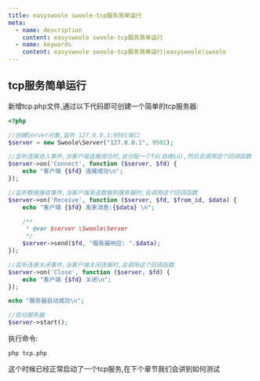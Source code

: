 ```yaml
---
title: easyswoole swoole-tcp服务简单运行
meta:
  - name: description
    content: easyswoole swoole-tcp服务简单运行
  - name: keywords
    content: easyswoole swoole-tcp服务简单运行|easyswoole|swoole
---
```


## tcp服务简单运行
新增tcp.php文件,通过以下代码即可创建一个简单的tcp服务器:

```php
<?php

//创建Server对象,监听 127.0.0.1:9501端口
$server = new Swoole\Server("127.0.0.1", 9501);

//监听连接进入事件,当客户端连接成功时,会分配一个fd(自增id),然后会调用这个回调函数
$server->on('Connect', function ($server, $fd) {
    echo "客户端 {$fd} 连接成功\n";
});

//监听数据接收事件,当客户端发送数据到服务器时,会调用这个回调函数
$server->on('Receive', function ($server, $fd, $from_id, $data) {
    echo "客户端 {$fd} 发来消息:{$data} \n";

    /**
     * @var $server \Swoole\Server
     */
    $server->send($fd, "服务器响应: ".$data);
});

//监听连接关闭事件,当客户端关闭连接时,会调用这个回调函数
$server->on('Close', function ($server, $fd) {
    echo "客户端 {$fd} 关闭\n";
});

echo "服务器启动成功\n";

//启动服务器
$server->start(); 
```

执行命令:  
```
php tcp.php
```

这个时候已经正常启动了一个tcp服务,在下个章节我们会讲到如何测试
